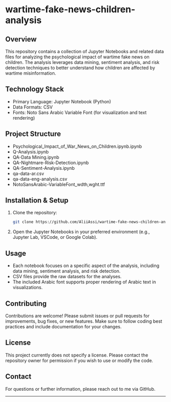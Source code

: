 # wartime-fake-news-children-analysis

## Overview
This repository contains a collection of Jupyter Notebooks and related data files for analyzing the psychological impact of wartime fake news on children. The analysis leverages data mining, sentiment analysis, and risk detection techniques to better understand how children are affected by wartime misinformation.

## Technology Stack
- Primary Language: Jupyter Notebook (Python)
- Data Formats: CSV
- Fonts: Noto Sans Arabic Variable Font (for visualization and text rendering)

## Project Structure
* Psychological\_Impact\_of\_War\_News\_on\_Children.ipynb.ipynb
* Q-Analysis.ipynb
* QA-Data Mining.ipynb
* QA-Nightmare-Risk-Detection.ipynb
* QA-Sentiment-Analysis.ipynb
* qa-data-ar.csv
* qa-data-eng-analysis.csv
* NotoSansArabic-VariableFont\_wdth,wght.ttf

## Installation & Setup
1. Clone the repository:
   ```bash
   git clone https://github.com/AliiAssi/wartime-fake-news-children-analysis.git
    ```
2. Open the Jupyter Notebooks in your preferred environment (e.g., Jupyter Lab, VSCode, or Google Colab).

## Usage

* Each notebook focuses on a specific aspect of the analysis, including data mining, sentiment analysis, and risk detection.
* CSV files provide the raw datasets for the analyses.
* The included Arabic font supports proper rendering of Arabic text in visualizations.

## Contributing

Contributions are welcome! Please submit issues or pull requests for improvements, bug fixes, or new features. Make sure to follow coding best practices and include documentation for your changes.

## License

This project currently does not specify a license. Please contact the repository owner for permission if you wish to use or modify the code.

## Contact

For questions or further information, please reach out to me via GitHub.

---
